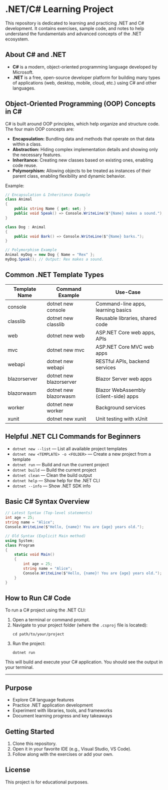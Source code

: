 # .NET/C# Learning Project

This repository is dedicated to learning and practicing .NET and C# development. It contains exercises, sample code, and notes to help understand the fundamentals and advanced concepts of the .NET ecosystem.

## About C# and .NET

- **C#** is a modern, object-oriented programming language developed by Microsoft.
- **.NET** is a free, open-source developer platform for building many types of applications (web, desktop, mobile, cloud, etc.) using C# and other languages.

## Object-Oriented Programming (OOP) Concepts in C#

C# is built around OOP principles, which help organize and structure code. The four main OOP concepts are:

- **Encapsulation:** Bundling data and methods that operate on that data within a class.
- **Abstraction:** Hiding complex implementation details and showing only the necessary features.
- **Inheritance:** Creating new classes based on existing ones, enabling code reuse.
- **Polymorphism:** Allowing objects to be treated as instances of their parent class, enabling flexibility and dynamic behavior.

Example:

```csharp
// Encapsulation & Inheritance Example
class Animal
{
    public string Name { get; set; }
    public void Speak() => Console.WriteLine($"{Name} makes a sound.");
}

class Dog : Animal
{
    public void Bark() => Console.WriteLine($"{Name} barks.");
}

// Polymorphism Example
Animal myDog = new Dog { Name = "Rex" };
myDog.Speak(); // Output: Rex makes a sound.
```

## Common .NET Template Types

| Template Name | Command Example         | Use-Case                              |
| ------------- | ----------------------- | ------------------------------------- |
| console       | dotnet new console      | Command-line apps, learning basics    |
| classlib      | dotnet new classlib     | Reusable libraries, shared code       |
| web           | dotnet new web          | ASP.NET Core web apps, APIs           |
| mvc           | dotnet new mvc          | ASP.NET Core MVC web apps             |
| webapi        | dotnet new webapi       | RESTful APIs, backend services        |
| blazorserver  | dotnet new blazorserver | Blazor Server web apps                |
| blazorwasm    | dotnet new blazorwasm   | Blazor WebAssembly (client-side) apps |
| worker        | dotnet new worker       | Background services                   |
| xunit         | dotnet new xunit        | Unit testing with xUnit               |

## Helpful .NET CLI Commands for Beginners

- `dotnet new --list` — List all available project templates
- `dotnet new <TEMPLATE> -o <FOLDER>` — Create a new project from a template
- `dotnet run` — Build and run the current project
- `dotnet build` — Build the current project
- `dotnet clean` — Clean the build output
- `dotnet help` — Show help for the .NET CLI
- `dotnet --info` — Show .NET SDK info

## Basic C# Syntax Overview

```csharp
// Latest Syntax (Top-level statements)
int age = 25;
string name = "Alice";
Console.WriteLine($"Hello, {name}! You are {age} years old.");

// Old Syntax (Explicit Main method)
using System;
class Program
{
    static void Main()
    {
        int age = 25;
        string name = "Alice";
        Console.WriteLine($"Hello, {name}! You are {age} years old.");
    }
}
```

## How to Run C# Code

To run a C# project using the .NET CLI:

1. Open a terminal or command prompt.
2. Navigate to your project folder (where the `.csproj` file is located):
   ```
   cd path/to/your/project
   ```
3. Run the project:
   ```
   dotnet run
   ```

This will build and execute your C# application. You should see the output in your terminal.

---

## Purpose

- Explore C# language features
- Practice .NET application development
- Experiment with libraries, tools, and frameworks
- Document learning progress and key takeaways

## Getting Started

1. Clone this repository.
2. Open it in your favorite IDE (e.g., Visual Studio, VS Code).
3. Follow along with the exercises or add your own.

## License

This project is for educational purposes.

